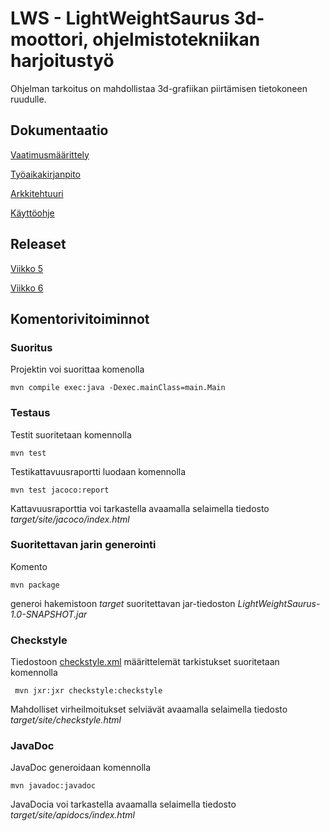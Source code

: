 
# LWS - LightWeightSaurus 3d-moottori, ohjelmistotekniikan harjoitustyö

Ohjelman tarkoitus on mahdollistaa 3d-grafiikan piirtämisen tietokoneen ruudulle. 

## Dokumentaatio

[Vaatimusmäärittely](https://github.com/brontto/ot-LightWeightSaurus/blob/master/dokumentaatio/vaatimusmaarittely.md)

[Työaikakirjanpito](https://github.com/brontto/ot-LightWeightSaurus/blob/master/dokumentaatio/tuntikirjanpito.md)

[Arkkitehtuuri](https://github.com/brontto/ot-LightWeightSaurus/blob/master/dokumentaatio/arkkitehtuuri.md)

[Käyttöohje](https://github.com/brontto/ot-LightWeightSaurus/blob/master/dokumentaatio/kayttoohje.md)

## Releaset

[Viikko 5](https://github.com/brontto/ot-LightWeightSaurus/releases/tag/viikko5)

[Viikko 6](https://github.com/brontto/ot-LightWeightSaurus/releases/tag/0.2)


## Komentorivitoiminnot

### Suoritus 

Projektin voi suorittaa komenolla

```
mvn compile exec:java -Dexec.mainClass=main.Main
```

### Testaus

Testit suoritetaan komennolla

```
mvn test
```

Testikattavuusraportti luodaan komennolla

```
mvn test jacoco:report
```

Kattavuusraporttia voi tarkastella avaamalla selaimella tiedosto _target/site/jacoco/index.html_

### Suoritettavan jarin generointi

Komento

```
mvn package
```

generoi hakemistoon _target_ suoritettavan jar-tiedoston _LightWeightSaurus-1.0-SNAPSHOT.jar_

### Checkstyle

Tiedostoon [checkstyle.xml](https://github.com/brontto/ot-LightWeightSaurus/blob/master/LightWeightSaurus/checkstyle.xml) määrittelemät tarkistukset suoritetaan komennolla

```
 mvn jxr:jxr checkstyle:checkstyle
```

Mahdolliset virheilmoitukset selviävät avaamalla selaimella tiedosto _target/site/checkstyle.html_

### JavaDoc

JavaDoc generoidaan komennolla

```
mvn javadoc:javadoc
```

JavaDocia voi tarkastella avaamalla selaimella tiedosto _target/site/apidocs/index.html_
